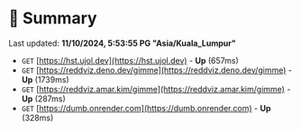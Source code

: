 # 📖 Summary
Last updated: **11/10/2024, 5:53:55 PG "Asia/Kuala_Lumpur"**

- `GET` [https://hst.ujol.dev](https://hst.ujol.dev) - **Up** (657ms)
- `GET` [https://reddviz.deno.dev/gimme](https://reddviz.deno.dev/gimme) - **Up** (1739ms)
- `GET` [https://reddviz.amar.kim/gimme](https://reddviz.amar.kim/gimme) - **Up** (287ms)
- `GET` [https://dumb.onrender.com](https://dumb.onrender.com) - **Up** (328ms)
